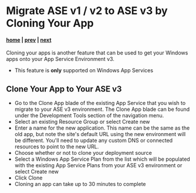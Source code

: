 # Migrate ASE v1 / v2 to ASE v3 by Cloning Your App

#### [home](./readme.md) | [prev](./backup-restore.md) | [next](./redeploy.md)

Cloning your apps is another feature that can be used to get your Windows apps onto your App Service Environment v3.

- This feature is **only** supported on Windows App Services

## Clone Your App to Your ASE v3
- Go to the Clone App blade of the existing App Service that you wish to migrate to your ASE v3 environment. The Clone App blade can be found under the Development Tools section of the navigation menu.
- Select an existing Resource Group or select Create new
- Enter a name for the new application. This name can be the same as the old app, but note the site's default URL using the new environment will be different. You'll need to update any custom DNS or connected resources to point to the new URL.
- Choose whether or not to clone your deployment source
- Select a Windows App Service Plan from the list which will be populated with the existing App Service Plans from your ASE v3 environment or select Create new
- Click Clone
- Cloning an app can take up to 30 minutes to complete
